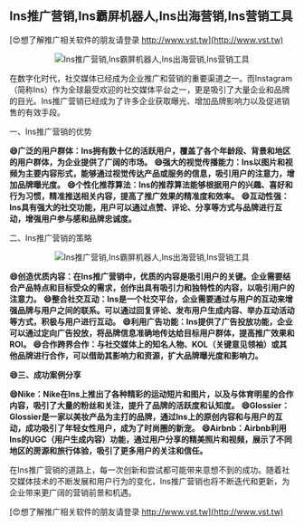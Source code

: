 ## **Ins推广营销,Ins霸屏机器人,Ins出海营销,Ins营销工具**

[😍想了解推广相关软件的朋友请登录 http://www.vst.tw](http://www.vst.tw)

 <center><img src="https://vst.tw/MP4/tuiguang/png/2.png" alt="Ins推广营销,Ins霸屏机器人,Ins出海营销,Ins营销工具"></center>

在数字化时代，社交媒体已经成为企业推广和营销的重要渠道之一。而Instagram（简称Ins）作为全球最受欢迎的社交媒体平台之一，更是吸引了大量企业和品牌的目光。Ins推广营销已经成为了许多企业获取曝光、增加品牌影响力以及促进销售的有效手段。

一、Ins推广营销的优势

**😄广泛的用户群体：Ins拥有数十亿的活跃用户，覆盖了各个年龄段、背景和地区的用户群体，为企业提供了广阔的市场。**
**😄强大的视觉传播能力：Ins以图片和视频为主要内容形式，能够通过视觉传达产品或服务的信息，吸引用户的注意力，增加品牌曝光度。**
**😄个性化推荐算法：Ins的推荐算法能够根据用户的兴趣、喜好和行为习惯，精准推送相关内容，提高了推广效果的精准度和效率。**
**😄互动性强：Ins具有强大的社交功能，用户可以通过点赞、评论、分享等方式与品牌进行互动，增强用户参与感和品牌忠诚度。**

二、Ins推广营销的策略

 <center><img src="https://vst.tw/MP4/tuiguang/png/1.png" alt="Ins推广营销,Ins霸屏机器人,Ins出海营销,Ins营销工具"></center>

**😄创造优质内容：在Ins推广营销中，优质的内容是吸引用户的关键。企业需要结合产品特点和目标受众的需求，创作出具有吸引力和独特性的内容，以吸引用户的注意力。**
**😄整合社交互动：Ins是一个社交平台，企业需要通过与用户的互动来增强品牌与用户之间的联系。可以通过回复评论、发布用户生成内容、举办互动活动等方式，积极与用户进行互动。**
**😄利用广告功能：Ins提供了广告投放功能，企业可以通过定向广告投放，将品牌信息准确地传达给目标用户群体，提高推广效果和ROI。**
**😄合作跨界合作：与社交媒体上的知名人物、KOL（关键意见领袖）或其他品牌进行合作，可以借助其影响力和资源，扩大品牌曝光度和影响力。**

**😄三、成功案例分享**

**😄Nike：Nike在Ins上推出了各种精彩的运动短片和图片，以及与体育明星的合作内容，吸引了大量的粉丝和关注，提升了品牌的活跃度和认知度。**
**😄Glossier：Glossier是一家以美妆产品为主打的品牌，通过Ins上的原创内容和与用户的互动，成功吸引了年轻女性用户，成为了时尚圈的新宠。**
**😄Airbnb：Airbnb利用Ins的UGC（用户生成内容）功能，通过用户分享的精美照片和视频，展示了不同地区的房源和旅行体验，吸引了更多用户的关注和信任。**

在Ins推广营销的道路上，每一次创新和尝试都可能带来意想不到的成功。随着社交媒体技术的不断发展和用户行为的变化，Ins推广营销也将不断迭代和更新，为企业带来更广阔的营销前景和机遇。

[😍想了解推广相关软件的朋友请登录 http://www.vst.tw](http://www.vst.tw)



